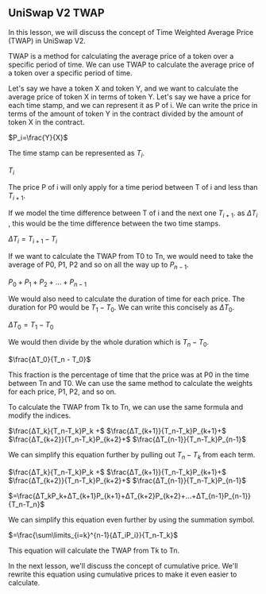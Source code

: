 ## UniSwap V2 TWAP

In this lesson, we will discuss the concept of Time Weighted Average Price (TWAP) in UniSwap V2.

TWAP is a method for calculating the average price of a token over a specific period of time. We can use TWAP to calculate the average price of a token over a specific period of time. 

Let's say we have a token X and token Y, and we want to calculate the average price of token X in terms of token Y. Let's say we have a price for each time stamp, and we can represent it as P of i. We can write the price in terms of the amount of token Y in the contract divided by the amount of token X in the contract.


$P_i=\frac{Y}{X}$



The time stamp can be represented as $T_i$.

$T_i$



The price P of i will only apply for a time period between T of i and less than $T_{i+1}$. 

If we model the time difference between T of i and the next one $T_{i+1}$. as $ΔT_i$ , this would be the time difference between the two time stamps.


$ΔT_i=T_{i+1}-T_i$



If we want to calculate the TWAP from T0 to Tn, we would need to take the average of P0, P1, P2 and so on all the way up to $P_{n - 1}$.

$P_0 + P_1 + P_2 + ... + P_{n-1}$



We would also need to calculate the duration of time for each price. The duration for P0 would be $T_1 - T_0$. We can write this concisely as $ΔT_0$.

$ΔT_0 = T_1 - T_0$



We would then divide by the whole duration which is $T_n - T_0$.

$\frac{ΔT_0}{T_n - T_0}$



This fraction is the percentage of time that the price was at P0 in the time between Tn and T0. We can use the same method to calculate the weights for each price, P1, P2, and so on.

To calculate the TWAP from Tk to Tn, we can use the same formula and modify the indices.

$\frac{ΔT_k}{T_n-T_k}P_k +$
$\frac{ΔT_{k+1}}{T_n-T_k}P_{k+1}+$
$\frac{ΔT_{k+2}}{T_n-T_k}P_{k+2}+$
$\frac{ΔT_{n-1}}{T_n-T_k}P_{n-1}$



We can simplify this equation further by pulling out $T_n-T_k$ from each term.

$\frac{ΔT_k}{T_n-T_k}P_k +$
$\frac{ΔT_{k+1}}{T_n-T_k}P_{k+1}+$
$\frac{ΔT_{k+2}}{T_n-T_k}P_{k+2}+$
$\frac{ΔT_{n-1}}{T_n-T_k}P_{n-1}$

$=\frac{ΔT_kP_k+ΔT_{k+1}P_{k+1}+ΔT_{k+2}P_{k+2}+...+ΔT_{n-1}P_{n-1}}{T_n-T_n}$


We can simplify this equation even further by using the summation symbol. 

$=\frac{\sum\limits_{i=k}^{n-1}{ΔT_iP_i}}{T_n-T_k}$


This equation will calculate the TWAP from Tk to Tn.


In the next lesson, we'll discuss the concept of cumulative price. We'll rewrite this equation using cumulative prices to make it even easier to calculate.

